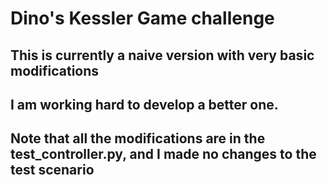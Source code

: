 # Dino's Kessler Game challenge

## This is currently a naive version with very basic modifications

## I am working hard to develop a better one.

## Note that all the modifications are in the test_controller.py, and I made no changes to the test scenario



